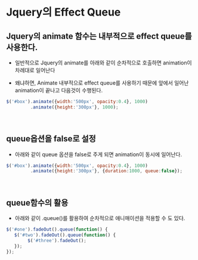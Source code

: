 # Jquery의 Effect Queue

## Jquery의 animate 함수는 내부적으로 effect queue를 사용한다.

* 일반적으로 Jquery의 animate를 아래와 같이 순차적으로 호출하면 animation이 차례대로 일어난다

* 왜냐하면, Animate 내부적으로 effect queue를 사용하기 때문에 앞에서 일어난 animation이 끝나고 다음것이 수행된다.

```js
$('#box').animate({width:'500px', opacity:0.4}, 1000)
         .animate({height:'300px'}, 1000);
```
<br>

## queue옵션을 false로 설정 

* 아래와 같이 queue 옵션을 false로 주게 되면 animation이 동시에 일어난다.

```js
$('#box').animate({width:'500px', opacity:0.4}, 1000)
         .animate({height:'300px'}, {duration:1000, queue:false});
```
<br>

## queue함수의 활용

* 아래와 같이 .queue()를 활용하여 순차적으로 애니매이션을 적용할 수 도 있다.

```js
$('#one').fadeOut().queue(function() {
   $('#two').fadeOut().queue(function() {
        $('#three').fadeOut();
   });
});
```